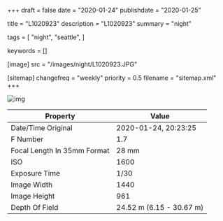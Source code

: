 +++
draft = false
date = "2020-01-24"
publishdate = "2020-01-25"

title = "L1020923"
description = "L1020923"
summary = "night"

tags = [
    "night",
    "seattle",
]

keywords = []

[image]
    src = "/images/night/L1020923.JPG"

[sitemap]
    changefreq = "weekly"
    priority = 0.5
    filename = "sitemap.xml"
+++


![img](/images/night/L1020923.JPG)

Property | Value
---------|------
Date/Time Original              | 2020-01-24, 20:23:25
F Number                        | 1.7
Focal Length In 35mm Format     | 28 mm
ISO                             | 1600
Exposure Time                   | 1/30
Image Width                     | 1440
Image Height                    | 961
Depth Of Field                  | 24.52 m (6.15 - 30.67 m)
